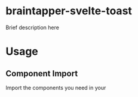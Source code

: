 # braintapper-svelte-toast

Brief description here


# Usage

## Component Import

Import the components you need in your <script> tag:

```
  import Indent from "braintapper-svelte-toast";
```

## Example Markup

```
  <toast/>
```

## Prop Values

### prop

### prop


---

`degit braintappper/braintapper-svelte-component-template#main <toast>`
`cd <toast>`
`node github_prep.js <toast>`
`github_prep.bat`

---

License: MIT